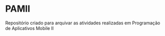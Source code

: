 # PAMII
Repositório criado para arquivar as atividades realizadas em Programação de Aplicativos Mobile II
